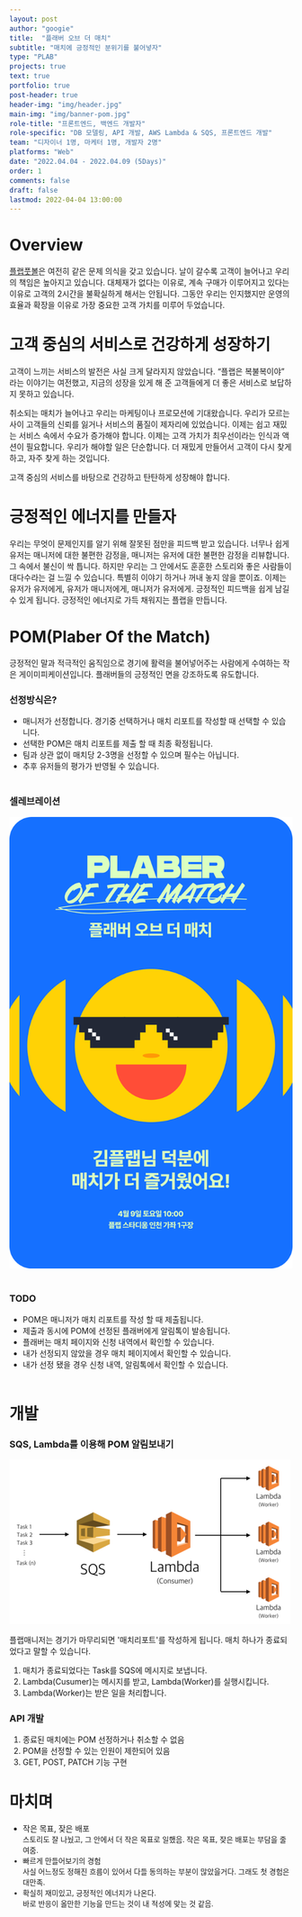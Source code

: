 ```yaml
---
layout: post
author: "googie"
title:  "플래버 오브 더 매치"
subtitle: "매치에 긍정적인 분위기를 불어넣자"
type: "PLAB"
projects: true
text: true
portfolio: true
post-header: true
header-img: "img/header.jpg"
main-img: "img/banner-pom.jpg"
role-title: "프론트엔드, 백엔드 개발자"
role-specific: "DB 모델링, API 개발, AWS Lambda & SQS, 프론트엔드 개발"
team: "디자이너 1명, 마케터 1명, 개발자 2명"
platforms: "Web"
date: "2022.04.04 - 2022.04.09 (5Days)"
order: 1
comments: false
draft: false
lastmod: 2022-04-04 13:00:00
---
```

<script type="text/javascript">
  window.location.href="https://googieyu.com/%ED%94%8C%EB%9E%98%EB%B2%84-%EC%98%A4%EB%B8%8C-%EB%8D%94-%EB%A7%A4%EC%B9%98";
</script>

# Overview

[플랩풋볼](https://www.plabfootball.com)은 여전히 같은 문제 의식을 갖고 있습니다. 날이 갈수록 고객이 늘어나고 우리의 책임은 높아지고 있습니다. 대체재가 없다는 이유로, 계속 구매가 이루어지고 있다는 이유로 고객의 2시간을 불확실하게 해서는 안됩니다. 그동안 우리는 인지했지만 운영의 효율과 확장을 이유로 가장 중요한 고객 가치를 미루어 두었습니다.

# 고객 중심의 서비스로 건강하게 성장하기

고객이 느끼는 서비스의 발전은 사실 크게 달라지지 않았습니다. “플랩은 복불복이야” 라는 이야기는 여전했고, 지금의 성장을 있게 해 준 고객들에게 더 좋은 서비스로 보답하지 못하고 있습니다.

취소되는 매치가 늘어나고 우리는 마케팅이나 프로모션에 기대왔습니다. 우리가 모르는 사이 고객들의 신뢰를 잃거나 서비스의 품질이 제자리에 있었습니다. 이제는 쉽고 재밌는 서비스 속에서 수요가 증가해야 합니다. 이제는 고객 가치가 최우선이라는 인식과 액션이 필요합니다. 우리가 해야할 일은 단순합니다. 더 재밌게 만들어서 고객이 다시 찾게 하고, 자주 찾게 하는 것입니다.

고객 중심의 서비스를 바탕으로 건강하고 탄탄하게 성장해야 합니다.


# 긍정적인 에너지를 만들자

우리는 무엇이 문제인지를 알기 위해 잘못된 점만을 피드백 받고 있습니다. 너무나 쉽게 유저는 매니저에 대한 불편한 감정을, 매니저는 유저에 대한 불편한 감정을 리뷰합니다. 그 속에서 불신이 싹 틉니다. 하지만 우리는 그 안에서도 훈훈한 스토리와 좋은 사람들이 대다수라는 걸 느낄 수 있습니다. 특별히 이야기 하거나 꺼내 놓지 않을 뿐이죠. 이제는 유저가 유저에게, 유저가 매니저에게, 매니저가 유저에게. 긍정적인 피드백을 쉽게 남길 수 있게 됩니다. 긍정적인 에너지로 가득 채워지는 플랩을 만듭니다.


# POM(Plaber Of the Match)

긍정적인 말과 적극적인 움직임으로 경기에 활력을 불어넣어주는 사람에게 수여하는 작은 게이미피케이션입니다. 플래버들의 긍정적인 면을 강조하도록 유도합니다.
<br>

### 선정방식은?

- 매니저가 선정합니다. 경기중 선택하거나 매치 리포트를 작성할 때 선택할 수 있습니다.
- 선택한 POM은 매치 리포트를 제출 할 때 최종 확정됩니다.
- 팀과 상관 없이 매치당 2-3명을 선정할 수 있으며 필수는 아닙니다.
- 추후 유저들의 평가가 반영될 수 있습니다.
<br><br>

### 셀레브레이션

![POM 셀레브레이션](img/match_v4.png)
<br><br>

### TODO

- POM은 매니저가 매치 리포트를 작성 할 때 제출됩니다.
- 제출과 동시에 POM에 선정된 플래버에게 알림톡이 발송됩니다.
- 플래버는 매치 페이지와 신청 내역에서 확인할 수 있습니다.
- 내가 선정되지 않았을 경우 매치 페이지에서 확인할 수 있습니다.
- 내가 선정 됐을 경우 신청 내역, 알림톡에서 확인할 수 있습니다.
<br><br>

# 개발

### SQS, Lambda를 이용해 POM 알림보내기

![SQS, Lambda](img/lambda-flow.png)

플랩매니저는 경기가 마무리되면 '매치리포트'를 작성하게 됩니다. 매치 하나가 종료되었다고 말할 수 있습니다.

1. 매치가 종료되었다는 Task를 SQS에 메시지로 보냅니다.
2. Lambda(Cusumer)는 메시지를 받고, Lambda(Worker)를 실행시킵니다.
3. Lambda(Worker)는 받은 일을 처리합니다.


### API 개발

1. 종료된 매치에는 POM 선정하거나 취소할 수 없음
2. POM을 선정할 수 있는 인원이 제한되어 있음
2. GET, POST, PATCH 기능 구현


# 마치며

- 작은 목표, 잦은 배포
	<br><font size="2">스토리도 잘 나눴고, 그 안에서 더 작은 목표로 일했음. 작은 목표, 잦은 배포는 부담을 줄여줌.
- 빠르게 만들어보기의 경험
	<br><font size="2">사실 어느정도 정해진 흐름이 있어서 다들 동의하는 부분이 많았을거다. 그래도 첫 경험은 대만족.
- 확실히 재미있고, 긍정적인 에너지가 나온다.
	<br><font size="2">바로 반응이 올만한 기능을 만드는 것이 내 적성에 맞는 것 같음.
